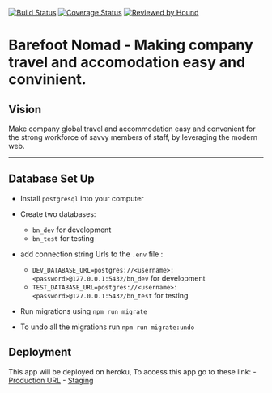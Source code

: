 [![Build Status](https://travis-ci.org/andela/boondocks-bn-backend.svg?branch=develop)](https://travis-ci.org/andela/boondocks-bn-backend)
[![Coverage Status](https://coveralls.io/repos/github/andela/boondocks-bn-backend/badge.svg?branch=develop)](https://coveralls.io/github/andela/boondocks-bn-backend?branch=develop)
[![Reviewed by Hound](https://img.shields.io/badge/Reviewed_by-Hound-8E64B0.svg)](https://houndci.com)

# Barefoot Nomad - Making company travel and accomodation easy and convinient.

## Vision
Make company global travel and accommodation easy and convenient for the strong workforce of savvy members of staff, by leveraging the modern web.

---

## Database Set Up

- Install `postgresql` into your computer

- Create two databases:
    - `bn_dev` for development
    - `bn_test` for testing

- add connection string Urls to the `.env` file :
    - `DEV_DATABASE_URL=postgres://<username>:<password>@127.0.0.1:5432/bn_dev` for development
    - `TEST_DATABASE_URL=postgres://<username>:<password>@127.0.0.1:5432/bn_test` for testing

- Run migrations using `npm run migrate`

- To undo all the migrations run `npm run migrate:undo`
## Deployment

This app will be deployed on heroku, To access this app go to these link:
    - [Production URL](https://boondocks-bn-backend.herokuapp.com/)
    - [Staging](https://boondocks-bn-backend-staging.herokuapp.com/)
